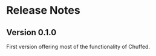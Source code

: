 Release Notes
=============

Version 0.1.0
-------------

First version offering most of the functionality of Chuffed.
